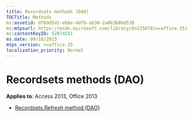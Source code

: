 ```yaml
---
title: Recordsets methods (DAO)
TOCTitle: Methods
ms:assetid: d769d5d1-e66e-4dfb-ab30-2a0b3686d530
ms:mtpsurl: https://msdn.microsoft.com/library/Dn125678(v=office.15)
ms:contentKeyID: 52074551
ms.date: 09/18/2015
mtps_version: v=office.15
localization_priority: Normal
---
```


# Recordsets methods (DAO)

**Applies to**: Access 2013, Office 2013

- [Recordsets.Refresh method (DAO)](recordsets-refresh-method-dao.md)


